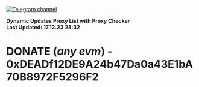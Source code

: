 [![Telegram channel](https://img.shields.io/endpoint?url=https://runkit.io/damiankrawczyk/telegram-badge/branches/master?url=https://t.me/n4z4v0d)](https://t.me/n4z4v0d) 

**Dynamic Updates Proxy List with Proxy Checker**  
**Last Updated: 17.12.23 23:32**

# DONATE (_any evm_) - 0xDEADf12DE9A24b47Da0a43E1bA70B8972F5296F2
